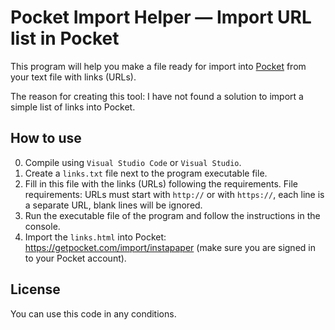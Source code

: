 # Pocket Import Helper — Import URL list in Pocket

This program will help you make a file ready for import into [Pocket](https://getpocket.com/) from your text file with links (URLs).

The reason for creating this tool: I have not found a solution to import a simple list of links into Pocket.

## How to use

0. Compile using `Visual Studio Code` or `Visual Studio`.
1. Create a `links.txt` file next to the program executable file.
2. Fill in this file with the links (URLs) following the requirements. File requirements: URLs must start with `http://` or with `https://`, each line is a separate URL, blank lines will be ignored.
3. Run the executable file of the program and follow the instructions in the console.
4. Import the `links.html` into Pocket: https://getpocket.com/import/instapaper (make sure you are signed in to your Pocket account).

## License

You can use this code in any conditions.
